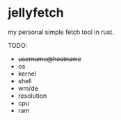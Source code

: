 # jellyfetch
my personal simple fetch tool in rust.

TODO:
 - ~~username@hostname~~
 - os
 - kernel
 - shell
 - wm/de
 - resolution
 - cpu
 - ram
